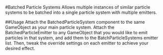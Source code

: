 #Batched Particle Systems
Allows multiple instances of similar particle systems to be batched into a single particle system with multiple emitters.

##Usage
Attach the BatchedParticleSystem component to the same GameObject as your main particle system.  Attach the BatchedParticleEmitter to any GameObject that you would like to emit particles in that system, and add them to the BatchParticleSystems emitter list. Then, tweak the override settings on each emitter to achieve your desired effect.
